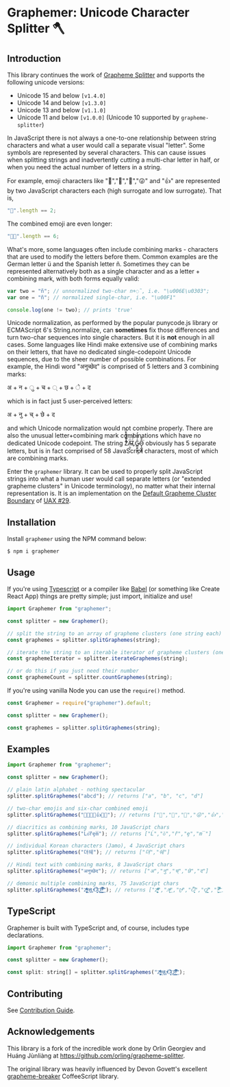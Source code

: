 # Graphemer: Unicode Character Splitter 🪓

## Introduction

This library continues the work of [Grapheme Splitter](https://github.com/orling/grapheme-splitter) and supports the following unicode versions:

- Unicode 15 and below `[v1.4.0]`
- Unicode 14 and below `[v1.3.0]`
- Unicode 13 and below `[v1.1.0]`
- Unicode 11 and below `[v1.0.0]` (Unicode 10 supported by `grapheme-splitter`)

In JavaScript there is not always a one-to-one relationship between string characters and what a user would call a separate visual "letter". Some symbols are represented by several characters. This can cause issues when splitting strings and inadvertently cutting a multi-char letter in half, or when you need the actual number of letters in a string.

For example, emoji characters like "🌷","🎁","💩","😜" and "👍" are represented by two JavaScript characters each (high surrogate and low surrogate). That is,

```javascript
"🌷".length == 2;
```

The combined emoji are even longer:

```javascript
"🏳️‍🌈".length == 6;
```

What's more, some languages often include combining marks - characters that are used to modify the letters before them. Common examples are the German letter ü and the Spanish letter ñ. Sometimes they can be represented alternatively both as a single character and as a letter + combining mark, with both forms equally valid:

```javascript
var two = "ñ"; // unnormalized two-char n+◌̃, i.e. "\u006E\u0303";
var one = "ñ"; // normalized single-char, i.e. "\u00F1"

console.log(one != two); // prints 'true'
```

Unicode normalization, as performed by the popular punycode.js library or ECMAScript 6's String.normalize, can **sometimes** fix those differences and turn two-char sequences into single characters. But it is **not** enough in all cases. Some languages like Hindi make extensive use of combining marks on their letters, that have no dedicated single-codepoint Unicode sequences, due to the sheer number of possible combinations.
For example, the Hindi word "अनुच्छेद" is comprised of 5 letters and 3 combining marks:

अ + न + ु + च + ् + छ + े + द

which is in fact just 5 user-perceived letters:

अ + नु + च् + छे + द

and which Unicode normalization would not combine properly.
There are also the unusual letter+combining mark combinations which have no dedicated Unicode codepoint. The string Z͑ͫ̓ͪ̂ͫ̽͏̴̙̤̞͉͚̯̞̠͍A̴̵̜̰͔ͫ͗͢L̠ͨͧͩ͘G̴̻͈͍͔̹̑͗̎̅͛́Ǫ̵̹̻̝̳͂̌̌͘ obviously has 5 separate letters, but is in fact comprised of 58 JavaScript characters, most of which are combining marks.

Enter the `graphemer` library. It can be used to properly split JavaScript strings into what a human user would call separate letters (or "extended grapheme clusters" in Unicode terminology), no matter what their internal representation is. It is an implementation on the [Default Grapheme Cluster Boundary](http://unicode.org/reports/tr29/#Default_Grapheme_Cluster_Table) of [UAX #29](http://www.unicode.org/reports/tr29/).

## Installation

Install `graphemer` using the NPM command below:

```
$ npm i graphemer
```

## Usage

If you're using [Typescript](https://www.typescriptlang.org/) or a compiler like [Babel](https://babeljs.io/) (or something like Create React App) things are pretty simple; just import, initialize and use!

```javascript
import Graphemer from "graphemer";

const splitter = new Graphemer();

// split the string to an array of grapheme clusters (one string each)
const graphemes = splitter.splitGraphemes(string);

// iterate the string to an iterable iterator of grapheme clusters (one string each)
const graphemeIterator = splitter.iterateGraphemes(string);

// or do this if you just need their number
const graphemeCount = splitter.countGraphemes(string);
```

If you're using vanilla Node you can use the `require()` method.

```javascript
const Graphemer = require("graphemer").default;

const splitter = new Graphemer();

const graphemes = splitter.splitGraphemes(string);
```

## Examples

```javascript
import Graphemer from "graphemer";

const splitter = new Graphemer();

// plain latin alphabet - nothing spectacular
splitter.splitGraphemes("abcd"); // returns ["a", "b", "c", "d"]

// two-char emojis and six-char combined emoji
splitter.splitGraphemes("🌷🎁💩😜👍🏳️‍🌈"); // returns ["🌷","🎁","💩","😜","👍","🏳️‍🌈"]

// diacritics as combining marks, 10 JavaScript chars
splitter.splitGraphemes("Ĺo͂řȩm̅"); // returns ["Ĺ","o͂","ř","ȩ","m̅"]

// individual Korean characters (Jamo), 4 JavaScript chars
splitter.splitGraphemes("뎌쉐"); // returns ["뎌","쉐"]

// Hindi text with combining marks, 8 JavaScript chars
splitter.splitGraphemes("अनुच्छेद"); // returns ["अ","नु","च्","छे","द"]

// demonic multiple combining marks, 75 JavaScript chars
splitter.splitGraphemes("Z͑ͫ̓ͪ̂ͫ̽͏̴̙̤̞͉͚̯̞̠͍A̴̵̜̰͔ͫ͗͢L̠ͨͧͩ͘G̴̻͈͍͔̹̑͗̎̅͛́Ǫ̵̹̻̝̳͂̌̌͘!͖̬̰̙̗̿̋ͥͥ̂ͣ̐́́͜͞"); // returns ["Z͑ͫ̓ͪ̂ͫ̽͏̴̙̤̞͉͚̯̞̠͍","A̴̵̜̰͔ͫ͗͢","L̠ͨͧͩ͘","G̴̻͈͍͔̹̑͗̎̅͛́","Ǫ̵̹̻̝̳͂̌̌͘","!͖̬̰̙̗̿̋ͥͥ̂ͣ̐́́͜͞"]
```

## TypeScript

Graphemer is built with TypeScript and, of course, includes type declarations.

```javascript
import Graphemer from "graphemer";

const splitter = new Graphemer();

const split: string[] = splitter.splitGraphemes("Z͑ͫ̓ͪ̂ͫ̽͏̴̙̤̞͉͚̯̞̠͍A̴̵̜̰͔ͫ͗͢L̠ͨͧͩ͘G̴̻͈͍͔̹̑͗̎̅͛́Ǫ̵̹̻̝̳͂̌̌͘!͖̬̰̙̗̿̋ͥͥ̂ͣ̐́́͜͞");
```

## Contributing

See [Contribution Guide](./CONTRIBUTING.md).

## Acknowledgements

This library is a fork of the incredible work done by Orlin Georgiev and Huáng Jùnliàng at https://github.com/orling/grapheme-splitter.

The original library was heavily influenced by Devon Govett's excellent [grapheme-breaker](https://github.com/devongovett/grapheme-breaker) CoffeeScript library.
